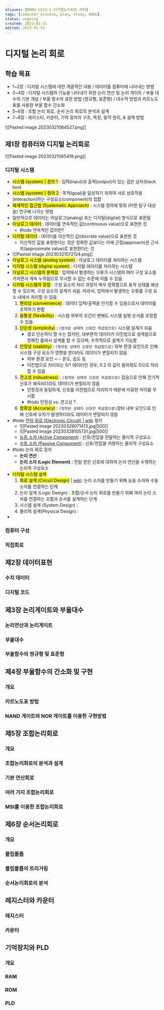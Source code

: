 ```yaml
---
aliases: [KNOU-CS23-1 디지털논리회로 계획]
tags: [computer_science, plan, study, KNOU]
status: ongoing
created: 2023-01-31
edited: 2023-01-31
---
```


# 디지털 논리 회로

## 학습 목표
- 1~2장 : 디지털 시스템에 대한 개괄적인 내용 / 데이터를 컴퓨터에 나타내는 방법
- 3~4장 : 디지털 시스템의 기능을 나타내기 위한 논리 연산 및 논리 게이트 / 부울 대수의 기본 개념 / 부울 함수의 표현 방법 (정규형, 표준형) / 대수적 방법과 카르노도표를 사용한 부울 함수 간소화
- 5~6장 : 조합 논리 회로, 순서 논리 회로의 분석과 설계
- 7~8장 : 레지스터, 카운터, 기억 장치의 구조, 특정, 동작 원리, & 설계 방법

![[Pasted image 20230321064527.png]]

## 제1장 컴퓨터와 디지털 논리회로
![[Pasted image 20230321065418.png]]

### 디지털 시스템
- <mark class="hltr-trippy">시스템 (system) | 정의 1</mark> : 입력(input)과 출력(output)이 있는 검은 상자(black box)
- <mark class="hltr-trippy">시스템 (system) | 정의 2</mark> : 목적(goal)을 달성하기 위하여 서로 상호작용(interaction)하는 구성요소(component)의 집합
- <mark class="hltr-trippy">체계적인 접근법 (Systematic Approach)</mark> : 시스템 정의에 맞춰 (어떤 탐구 대상을) 연구해 나가는 방법
- 일반적으로 데이터는 아날로그(analog) 또는 디지털(digital) 방식으로 표현됨
- <mark class="hltr-trippy">아날로그 데이터</mark> : 데이터를 연속적인 값(continuous value)으로 표현한 것
	- #todo 연속적인 값이란?
- <mark class="hltr-trippy">디지털 데이터</mark> : 데이터를 이산적인 값(discrete value)으로 표현한 것
	- 이산적인 값을 표현한다는 것은 정확한 값보다는 이에 근접(approach)한 근사치(approximate value)로 표현한다는 것
- ![[Pasted image 20230321072124.png]]
- <mark class="hltr-trippy">아날로그 시스템 (analog system)</mark> : 아날로그 데이터를 처리하는 시스템
- <mark class="hltr-trippy">디지털 시스템 (digital system)</mark> : 디지털 데이터를 처리하는 시스템
- <mark class="hltr-trippy">아날로그 시스템의 문제점</mark> : 입력에서 발생하는 오류가 시스템의 여러 구성 요소를 거치면서 계속 누적됨으로 무시할 수 없는 수준에 이를 수 있음
- <mark class="hltr-trippy">디지털 시스템의 장점</mark> : 구성 요소의 처리 과정이 매우 정확함으로 동작 상태를 예상할 수 있으며, 구성 요소의 설계가 쉬움. 따라서, 입력에서 발생하는 오류를 구성 요소 내에서 처리할 수 있음
	1. <mark class="hltr-trippy">편리성 (convenience)</mark> : 데이터 입력/출력을 인식할 수 있음으로서 데이터를 조작하기 편함
	2. <mark class="hltr-trippy">융통성 (flexibility)</mark> : 시스템 외부의 조건이 변해도 시스템 실행 순서를 조정할 수 있음
	3. <mark class="hltr-trippy">단순성 (simplicity)</mark> : `(정의된 상태의 신호만 취급함으로)` 시스템 설계가 쉬움
		- 결코 단순하다 할 수는 없지만, 대부분의 데이터가 이진법으로 설계됨으로 정해진 틀에서 설계를 할 수 있으며, 수학적으로 설계가 가능함
	4. <mark class="hltr-trippy">안정성 (stability)</mark> : `(정의된 상태의 신호만 취급함으로)` 외부 환경 요인으로 인해 시스템 구성 요소가 영향을 받더라도 데이터가 변질되지 않음
		- 외부 환경 요인 <-- 온도, 습도 등
		- 이진법으로 처리되는 0/1 데이터인 경우, 0.2 의 값이 들어와도 0으로 처리할 수 있음
	5. <mark class="hltr-trippy">견고성 (robustness)</mark> : `(정의된 상태의 신호만 취급함으로)` 잡음으로 인해 전기적 신호가 왜곡되더라도 데이터가 변질되지 않음
		- 안정성과 동일하게, 신호를 이진법으로 처리하기 때문에 미묘한 차이를 무시함
		- #todo 안정성 vs. 견고성 ?
	6. <mark class="hltr-trippy">정확성 (Accuracy)</mark> : `(정의된 상태의 신호만 취급함으로)`장비 내부 요인으로 인해 신호에 오차가 발생하더라도 데이터가 변질되지 않음
- #todo [전자 회로 (Electronic Circuit) | wiki](https://en.wikipedia.org/wiki/Electronic_circuit) 정리
	- ![[Pasted image 20230329071413.jpg|500]]
	- ![[Pasted image 20230328105731.jpg|500]]
	- [능동 소자 (Active Component)](https://en.wikipedia.org/wiki/Electronic_component#Active_components) : 신호/전압을 전달하는 물리적 구성요소
	- [수동 소자 (Passive Component)](https://en.wikipedia.org/wiki/Electronic_component#Passive_components) : 신호/전압을 저항하는 물리적 구성요소
- #todo 논리 회로 정리
	- **논리 연산** : 
	- **논리 소자 (Logic Element)** : 전달 받은 신호에 대하여 논리 연산을 수행하는 논리적 구성요소
- <mark class="hltr-trippy">디지털 시스템 설계</mark>
	1. <mark class="hltr-trippy">회로 설계 (Circuit Design)</mark> | [wiki](https://en.wikipedia.org/wiki/Circuit_design): 논리 소자를 만들기 위해 능동 소자와 수동 소자를 연결하는 단계
	2. 논리 설계 (Logic Design) : 조합/순서 논리 회로를 만들기 위해 여러 논리 소자를 연결하는 조합과 순서를 설계하는 단계
	3. 시스템 설계 (System Design) :
	4. 물리적 설계(Physical Design) :
- 

### 컴퓨터 구성

### 직접회로

## 제2장 데이터표현
### 수치 데이터

### 디지털 코드

## 제3장 논리게이트와 부울대수
### 논리연산과 논리게이트

### 부울대수

### 부울함수의 정규형 및 표준형

## 제4장 부울함수의 간소화 및 구현
### 개요

### 카르노도표 방법

### NAND 게이트와 NOR 게이트를 이용한 구현방법


## 제5장 조합논리회로

### 개요

### 조합논리회로의 분석과 설계

### 기본 연산회로

### 여러 가지 조합논리회로

### MSI를 이용한 조합논리회로

## 제6장 순서논리회로

### 개요

### 플립플롭

### 플립플롭의 트리거링

### 순서논리회로의 분석

## 레지스터와 카운터

### 레지스터

### 카운터

## 기억장치와 PLD
### 개요

### RAM

### ROM

### PLD